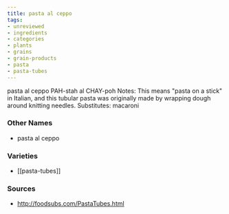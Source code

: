 ```yaml
---
title: pasta al ceppo
tags:
- unreviewed
- ingredients
- categories
- plants
- grains
- grain-products
- pasta
- pasta-tubes
---
```

pasta al ceppo PAH-stah al CHAY-poh Notes: This means "pasta on a stick" in Italian, and this tubular pasta was originally made by wrapping dough around knitting needles. Substitutes: macaroni

### Other Names

* pasta al ceppo

### Varieties

* [[pasta-tubes]]

### Sources
* http://foodsubs.com/PastaTubes.html
